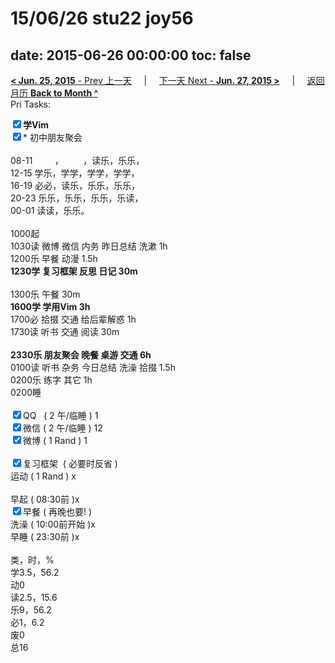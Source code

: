 # 15/06/26 stu22 joy56

date: 2015-06-26 00:00:00
toc: false
---
[**< Jun. 25, 2015** - Prev 上一天](/lifelogs/2015/06/d25.md) &nbsp; &nbsp; | &nbsp; &nbsp; [下一天 Next - **Jun. 27, 2015 >**](/lifelogs/2015/06/d27.md) &nbsp; &nbsp; |  &nbsp; &nbsp; [返回月历 **Back to Month ^**](/lifelogs/2015/06/index.md)
<br/>Pri Tasks:</strong></div><div><b><input type="checkbox" checked="true" />学Vim</b></div><div><input type="checkbox" checked="true" />* 初中朋友聚会<br/></div><div><br clear="none"/></div><div>08-11         ，        ，读乐，乐乐，</div><div>12-15 学乐，学学，学学，学学，</div><div>16-19 必必，读乐，乐乐，乐乐，</div><div>20-23 乐乐，乐乐，乐乐，乐读，</div><div>00-01 读读，乐乐。</div><div><br clear="none"/></div><div>1000起</div><div>1030读 微博 微信 内务 昨日总结 洗漱 1h</div><div>1200乐 早餐 动漫 1.5h</div><div><strong>1230学 复习框架 反思 日记 30m</strong></div><div><div><br clear="none"/></div></div><div>1300乐 午餐 30m</div><div><b>1600学 学用Vim 3h</b></div><div>1700必 拾掇 交通 给后辈解惑 1h</div><div>1730读 听书 交通 阅读 30m</div><div><br/></div><div><b>2330乐 朋友聚会 晚餐 桌游 交通 6h</b></div><div>0100读 听书 杂务 今日总结 洗澡 拾掇 1.5h</div><div>0200乐 练字 其它 1h</div><div>0200睡</div><div><br clear="none"/></div><div><input type="checkbox" checked="true" />QQ   ( 2 午/临睡 ) 1</div><div><input type="checkbox" checked="true" />微信 ( 2 午/临睡 ) 12</div><div><input type="checkbox" checked="true" />微博 ( 1 Rand ) 1</div><div><br/></div><div><div><input type="checkbox" checked="true" />复习框架  ( 必要时反省 ) </div></div><div><en-todo/>运动 ( 1 Rand ) x</div><div><br/></div><div><en-todo/>早起 ( 08:30前 )x</div><div><input type="checkbox" checked="true" />早餐 ( 再晚也要! )</div><div><en-todo/>洗澡 ( 10:00前开始 )x<br/></div><div><en-todo/>早睡 ( 23:30前 )x</div><div><br clear="none"/></div><div>类，时，%<br clear="none"/>学3.5，56.2</div><div>动0</div><div>读2.5，15.6</div><div>乐9，56.2<br clear="none"/>必1，6.2<br clear="none"/>废0<br clear="none"/>总16</div>
